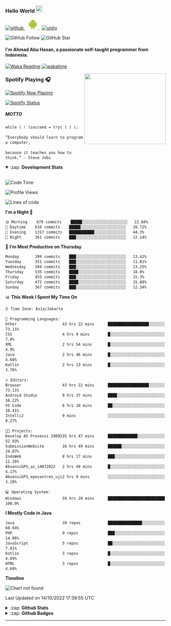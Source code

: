 ### Hello World <img src="https://github.com/eby8zevin/eby8zevin/blob/main/assets/Hi.gif"  width="23" height="23">

<p align="left">
  <a href="https://github.com/eby8zevin" target="_blank">
    <img src="https://github.com/eby8zevin/eby8zevin/blob/main/assets/GitHub.png" alt="github" width="33" height="33"/>
  </a>
  &nbsp;
  <a href="https://github.com/eby8zevin/QRBarcode" target="_blank">
    <img src="https://raw.githubusercontent.com/devicons/devicon/master/icons/android/android-plain.svg" alt="android" width="33" height="33"/>
  </a>
  &nbsp;
  <a href="https://github.com/eby8zevin/unity-ARMarker" target="_blank">
    <img src="https://raw.githubusercontent.com/devicons/devicon/master/icons/unity/unity-original.svg" alt="unity" width="33" height="33"/>
  </a>
</p>

![GitHub Follow](https://img.shields.io/github/followers/eby8zevin.svg?style=social&label=Follow)
![GitHub Star](https://img.shields.io/github/stars/eby8zevin?affiliations=OWNER%2CCOLLABORATOR&style=social&label=Star)

#### I'm Ahmad Abu Hasan, a passionate self-taught programmer from Indonesia.

[![Waka Readme](https://github.com/eby8zevin/eby8zevin/actions/workflows/anmol098.yml/badge.svg)](https://github.com/eby8zevin/eby8zevin/actions/workflows/anmol098.yml)
[![wakatime](https://wakatime.com/badge/user/bbcd646f-1daf-4865-a20e-46d4c803e6f8.svg)](https://wakatime.com/@bbcd646f-1daf-4865-a20e-46d4c803e6f8)

<img src="https://github.com/eby8zevin/eby8zevin/blob/main/assets/Octocat.png" width="255" height="222" align='right'>

### Spotify Playing 🎧

[<img src="https://spotify-now-playing-ahmadabuhasan.vercel.app/api/spotify-playing" alt="Spotify Now Playing" width="350" />](https://open.spotify.com/user/gr3y7pr12w9ol2dy2ccdb10e7)

[<img src="https://readme-spotify-status-ahmadabuhasan.vercel.app/api/run-spotify-status" alt="Spotify Status" width="350" />](https://open.spotify.com/user/gr3y7pr12w9ol2dy2ccdb10e7)

##### MOTTO

```
while ( ! (succeed = try( ) ) );

“Everybody should learn to program a computer,

because it teaches you how to think.” - Steve Jobs
```

<details open>
  <summary> :zap: <b>Development Stats</b> </summary>
<br/>

<!--START_SECTION:waka-->
![Code Time](http://img.shields.io/badge/Code%20Time-1%2C671%20hrs-blue)

![Profile Views](http://img.shields.io/badge/Profile%20Views-17-blue)

![Lines of code](https://img.shields.io/badge/From%20Hello%20World%20I%27ve%20Written-234%20Thousand%20lines%20of%20code-blue)

**I'm a Night 🦉** 

```text
🌞 Morning    679 commits    █████░░░░░░░░░░░░░░░░░░░░   22.84% 
🌆 Daytime    616 commits    █████░░░░░░░░░░░░░░░░░░░░   20.72% 
🌃 Evening    1317 commits   ███████████░░░░░░░░░░░░░░   44.3% 
🌙 Night      361 commits    ███░░░░░░░░░░░░░░░░░░░░░░   12.14%

```
📅 **I'm Most Productive on Thursday** 

```text
Monday       399 commits    ███░░░░░░░░░░░░░░░░░░░░░░   13.42% 
Tuesday      351 commits    ███░░░░░░░░░░░░░░░░░░░░░░   11.81% 
Wednesday    394 commits    ███░░░░░░░░░░░░░░░░░░░░░░   13.25% 
Thursday     535 commits    ████░░░░░░░░░░░░░░░░░░░░░   18.0% 
Friday       455 commits    ███░░░░░░░░░░░░░░░░░░░░░░   15.3% 
Saturday     472 commits    ████░░░░░░░░░░░░░░░░░░░░░   15.88% 
Sunday       367 commits    ███░░░░░░░░░░░░░░░░░░░░░░   12.34%

```


📊 **This Week I Spent My Time On** 

```text
⌚︎ Time Zone: Asia/Jakarta

💬 Programming Languages: 
Other                    43 hrs 22 mins      ██████████████████░░░░░░░   73.11% 
CSS                      4 hrs 9 mins        █░░░░░░░░░░░░░░░░░░░░░░░░   7.0% 
XML                      2 hrs 54 mins       █░░░░░░░░░░░░░░░░░░░░░░░░   4.9% 
Java                     2 hrs 46 mins       █░░░░░░░░░░░░░░░░░░░░░░░░   4.68% 
Kotlin                   2 hrs 13 mins       █░░░░░░░░░░░░░░░░░░░░░░░░   3.76%

🔥 Editors: 
Browser                  43 hrs 22 mins      ██████████████████░░░░░░░   73.11% 
Android Studio           9 hrs 37 mins       ████░░░░░░░░░░░░░░░░░░░░░   16.22% 
VS Code                  6 hrs 10 mins       ██░░░░░░░░░░░░░░░░░░░░░░░   10.41% 
IntelliJ                 9 mins              ░░░░░░░░░░░░░░░░░░░░░░░░░   0.27%

🐱‍💻 Projects: 
Develop AS Presensi 2909235 hrs 47 mins      █████████████░░░░░░░░░░░░   52.93% 
SubmissionWebsite        16 hrs 49 mins      ██████░░░░░░░░░░░░░░░░░░░   24.87% 
IndoWeb                  8 hrs 17 mins       ███░░░░░░░░░░░░░░░░░░░░░░   12.26% 
AbsensiGPS_as_14072022   2 hrs 49 mins       █░░░░░░░░░░░░░░░░░░░░░░░░   4.17% 
AbsensiGPS_epesantren_uji2 hrs 9 mins        ░░░░░░░░░░░░░░░░░░░░░░░░░   3.19%

💻 Operating System: 
Windows                  59 hrs 20 mins      █████████████████████████   100.0%

```

**I Mostly Code in Java** 

```text
Java                     39 repos            ███████████████░░░░░░░░░░   60.94% 
PHP                      9 repos             ███░░░░░░░░░░░░░░░░░░░░░░   14.06% 
JavaScript               5 repos             ██░░░░░░░░░░░░░░░░░░░░░░░   7.81% 
Kotlin                   3 repos             █░░░░░░░░░░░░░░░░░░░░░░░░   4.69% 
HTML                     3 repos             █░░░░░░░░░░░░░░░░░░░░░░░░   4.69%

```


**Timeline**

![Chart not found](https://raw.githubusercontent.com/eby8zevin/eby8zevin/main/charts/bar_graph.png) 


 Last Updated on 14/10/2022 17:39:55 UTC
<!--END_SECTION:waka-->

</details>

<details>
  <summary> :zap: <b>Github Stats</b> </summary>
<p align="center">:heart:</p>
<p align="center"><a href="https://github.com/eby8zevin">
  <img src="https://github-readme-stats.vercel.app/api?username=eby8zevin&show_icons=true&theme=dark&line_height=20">
  <img src="https://github-readme-stats.vercel.app/api/top-langs/?username=eby8zevin&layout=compact&theme=dark">
</a></p>
<p align="center">
  <a href="https://github.com/eby8zevin">
    <img src="https://github-readme-streak-stats.herokuapp.com/?user=eby8zevin&theme=dark"/>
  </a>
</p>
</details>

<details>
  <summary> :zap: <b>Github Badges</b> </summary>
  <br>
  <a href='https://archiveprogram.github.com/'><img src='https://raw.githubusercontent.com/acervenky/animated-github-badges/master/assets/acbadge.gif' width='40' height='40'></a> 
  <a href='https://docs.github.com/en/developers'><img src='https://raw.githubusercontent.com/acervenky/animated-github-badges/master/assets/devbadge.gif' width='40' height='40'></a> 
  <a href='https://github.com/pricing'><img src='https://raw.githubusercontent.com/acervenky/animated-github-badges/master/assets/pro.gif' width='40' height='40'></a> 
  <a href='https://stars.github.com/'><img src='https://raw.githubusercontent.com/acervenky/animated-github-badges/master/assets/starbadge.gif' width='35' height='35'></a> 
  <a href='https://docs.github.com/en/github/supporting-the-open-source-community-with-github-sponsors'><img src='https://raw.githubusercontent.com/acervenky/animated-github-badges/master/assets/sponsorbadge.gif' width='35' height='35'></a>
</details>

---
